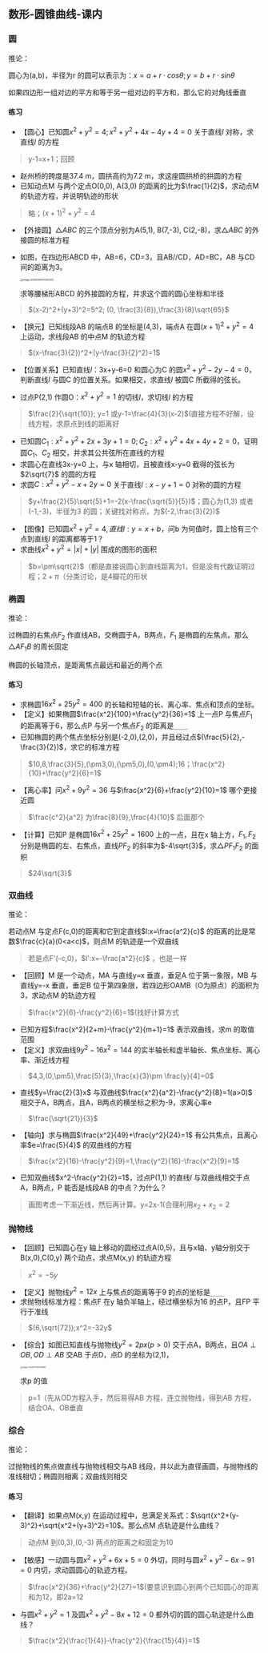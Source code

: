 ## 数形-圆锥曲线-课内

### 圆

推论：

圆心为(a,b)，半径为r 的圆可以表示为：$x=a+r\cdot cos\theta;y=b+r\cdot sin\theta$

如果四边形一组对边的平方和等于另一组对边的平方和，那么它的对角线垂直

#### 练习

- 【圆心】已知圆$x^2+y^2=4; x^2+y^2+4x-4y+4=0$ 关于直线$l$ 对称，求直线$l$ 的方程

> y-1=x+1；回顾

- 赵州桥的跨度是37.4 m，圆拱高约为7.2 m，求这座圆拱桥的拱圆的方程
- 已知动点M 与两个定点O(0,0), A(3,0) 的距离的比为$\frac{1}{2}$，求动点M 的轨迹方程，并说明轨迹的形状

> 略；$(x+1)^2+y^2=4$

- 【外接圆】$\triangle ABC$ 的三个顶点分别为A(5,1), B(7,-3), C(2,-8)，求$\triangle ABC$ 的外接圆的标准方程

- 如图，在四边形ABCD 中，AB=6，CD=3，且AB//CD，AD=BC，AB 与CD 间的距离为3。

    <img src="image-20240319175542003.png" alt="image-20240319175542003" style="zoom:33%;" />

    求等腰梯形ABCD 的外接圆的方程，并求这个圆的圆心坐标和半径

> $(x-2)^2+(y+3)^2=5^2; (0, \frac{3}{8}),\frac{3}{8}\sqrt{65}$

- 【换元】已知线段AB 的端点B 的坐标是(4,3)，端点A 在圆$(x+1)^2+y^2=4$ 上运动，求线段AB 的中点M 的轨迹方程

> $(x-\frac{3}{2})^2+(y-\frac{3}{2}^2)=1$

- 【位置关系】已知直线$l$：3x+y-6=0 和圆心为C 的圆$x^2+y^2-2y-4=0$，判断直线$l$ 与圆C 的位置关系。如果相交，求直线$l$ 被圆C 所截得的弦长。

- 过点P(2,1) 作圆O：$x^2+y^2=1$ 的切线$l$，求切线$l$ 的方程

> $\frac{2}{\sqrt{10}}; y=1 或y-1=\frac{4}{3}(x-2)$(直接方程不好解，设线方程，求原点到线的距离好

- 已知圆$C_1:x^2+y^2+2x+3y+1=0;C_2:x^2+y^2+4x+4y+2=0$，证明圆$C_1、C_2$ 相交，并求其公共弦所在直线的方程
- 求圆心在直线3x-y=0 上，与x 轴相切，且被直线x-y=0 截得的弦长为$2\sqrt{7}$ 的圆的方程
- 求圆$C:x^2+y^2-x+2y=0$ 关于直线$l:x-y+1=0$ 对称的圆的方程

> $y+\frac{2}{5}\sqrt{5}+1=-2(x-\frac{\sqrt{5}}{5})$；圆心为(1,3) 或者(-1,-3)，半径为3 的圆；关键找对称点，为$(-2,\frac{3}{2})$

- 【图像】已知圆$x^2+y^2=4,直线l:y=x+b$，问b 为何值时，圆上恰有三个点到直线$l$ 的距离都等于1？
- 求曲线$x^2+y^2=|x|+|y|$ 围成的图形的面积

> $b=\pm\sqrt{2}$（都是直接说圆心到直线距离为1，但是没有代数证明过程；$2+\pi$（分类讨论，是4瓣花的形状    

### 椭圆

推论：

过椭圆的右焦点$F_2$ 作直线AB，交椭圆于A，B两点，$F_1$ 是椭圆的左焦点。那么$\triangle AF_1B$ 的周长固定

椭圆的长轴顶点，是距离焦点最远和最近的两个点

#### 练习

- 求椭圆$16x^2+25y^2=400$ 的长轴和短轴的长、离心率、焦点和顶点的坐标。
- 【定义】如果椭圆$\frac{x^2}{100}+\frac{y^2}{36}=1$ 上一点P 与焦点$F_1$ 的距离等于6，那么点P 与另一个焦点$F_2$ 的距离是`____`
- 已知椭圆的两个焦点坐标分别是(-2,0),(2,0)，并且经过点$(\frac{5}{2},-\frac{3}{2})$，求它的标准方程

> $10,8,\frac{3}{5},(\pm3,0),(\pm5,0),(0,\pm4);16；\frac{x^2}{10}+\frac{y^2}{6}=1$

- 【离心率】问$x^2+9y^2=36$ 与$\frac{x^2}{6}+\frac{y^2}{10}=1$ 哪个更接近圆

> $\frac{c^2}{a^2} 为\frac{8}{9},\frac{4}{10}$ 后面那个

- 【计算】已知P 是椭圆$16x^2+25y^2=1600$ 上的一点，且在x 轴上方，$F_1,F_2$ 分别是椭圆的左、右焦点，直线$PF_2$ 的斜率为$-4\sqrt{3}$，求$\triangle PF_1F_2$ 的面积

> $24\sqrt{3}$

### 双曲线

推论：

若动点M 与定点F(c,0)的距离和它到定直线$l:x=\frac{a^2}{c}$ 的距离的比是常数$\frac{c}{a}(0<a<c)$，则点M 的轨迹是一个双曲线

> 若是点F'(-c,0)，$l':x=-\frac{a^2}{c}$ ，也是一样



- 【回顾】M 是一个动点，MA 与直线y=x 垂直，垂足A 位于第一象限，MB 与直线y=-x 垂直，垂足B 位于第四象限，若四边形OAMB（O为原点）的面积为3，求动点M 的轨迹方程

> $\frac{x^2}{6}-\frac{y^2}{6}=1$(找好计算方式

- 已知方程$\frac{x^2}{2+m}-\frac{y^2}{m+1}=1$ 表示双曲线，求m 的取值范围
- 【定义】求双曲线$9y^2-16x^2=144$ 的实半轴长和虚半轴长、焦点坐标、离心率、渐近线方程

> $4,3,(0,\pm5),\frac{5}{3},\frac{x}{3}\pm \frac{y}{4}=0$

- 直线$y=\frac{2}{3}x$ 与双曲线$\frac{x^2}{a^2}-\frac{y^2}{8}=1(a>0)$ 相交于A，B两点，且A，B两点的横坐标之积为-9，求离心率e

> $\frac{\sqrt{21}}{3}$

- 【轴向】求与椭圆$\frac{x^2}{49}+\frac{y^2}{24}=1$ 有公共焦点，且离心率$e=\frac{5}{4}$ 的双曲线的方程

> $\frac{x^2}{16}-\frac{y^2}{9}=1,\frac{y^2}{16}-\frac{x^2}{9}=1$

- 已知双曲线$x^2-\frac{y^2}{2}=1$，过点P(1,1) 的直线$l$ 与双曲线相交于点A，B两点，P 能否是线段AB 的中点？为什么？

>  画图考虑一下渐近线，然后再计算。y=2x-1(合理利用$x_2+x_2=2$

### 抛物线

- 【回顾】已知圆心在y 轴上移动的圆经过点A(0,5)，且与x轴、y轴分别交于B(x,0),C(0,y) 两个动点，求点M(x,y) 的轨迹方程

> $x^2=-5y$

- 【定义】抛物线$y^2=12x$ 上与焦点的距离等于9 的点的坐标是`____`
- 求抛物线标准方程：焦点F 在y 轴负半轴上，经过横坐标为16 的点P，且FP 平行于准线

> $(6,\sqrt{72});x^2=-32y$

- 【综合】如图已知直线与抛物线$y^2=2px(p>0)$ 交于点A，B两点，且$OA\perp OB,OD\perp AB$ 交AB 于点D，点D 的坐标为(2,1)，

  <img src="image-20240327103446967.png" alt="image-20240327103446967" style="zoom:25%;" />

  求p 的值

> p=1（先从OD方程入手，然后易得AB 方程，连立抛物线，得到AB 方程，结合OA、OB垂直

### 综合

推论：

过抛物线的焦点做直线与抛物线相交与AB 线段，并以此为直径画圆，与抛物线的准线相切；椭圆则相离；双曲线则相交

#### 练习

- 【翻译】如果点M(x,y) 在运动过程中，总满足关系式：$\sqrt{x^2+(y-3)^2}+\sqrt{x^2+(y+3)^2}=10$。那么点M 点轨迹是什么曲线？

> 动点M 到(0,3),(0,-3) 两点的距离之和固定为10

- 【敏感】一动圆与圆$x^2+y^2+6x+5=0$ 外切，同时与圆$x^2+y^2-6x-91=0$ 内切，求动圆圆心的轨迹方程。

> $\frac{x^2}{36}+\frac{y^2}{27}=1$(要意识到圆心到两个已知圆心的距离和为12，即2a=12

- 与圆$x^2+y^2=1$ 及圆$x^2+y^2-8x+12=0$ 都外切的圆的圆心轨迹是什么曲线？

> $\frac{x^2}{\frac{1}{4}}-\frac{y^2}{\frac{15}{4}}=1$

